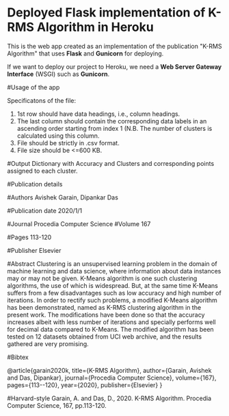 # Deployed Flask implementation of K-RMS Algorithm in Heroku

This is the web app created as an implementation of the publication "K-RMS Algorithm" that uses **Flask** and **Gunicorn** for deploying.


If we want to deploy our project to Heroku, we need a **Web Server Gateway Interface** (WSGI) such as **Gunicorn**.

#Usage of the app

Specificatons of the file:

1) 1st row should have data headings, i.e., column headings.
2) The last column should contain the corresponding data labels in an ascending order starting from index 1 (N.B. The number of clusters is calculated using this column.
3) File should be strictly in .csv format.
4) File size should be <=600 KB.

#Output
Dictionary with Accuracy and Clusters and corresponding points assigned to each cluster.

#Publication details

#Authors
Avishek Garain, Dipankar Das

#Publication date
2020/1/1

#Journal
Procedia Computer Science
#Volume
167

#Pages
113-120

#Publisher
Elsevier

#Abstract
Clustering is an unsupervised learning problem in the domain of machine learning and data science, where information about data instances may or may not be given. K-Means algorithm is one such clustering algorithms, the use of which is widespread. But, at the same time K-Means suffers from a few disadvantages such as low accuracy and high number of iterations. In order to rectify such problems, a modified K-Means algorithm has been demonstrated, named as K-RMS clustering algorithm in the present work. The modifications have been done so that the accuracy increases albeit with less number of iterations and specially performs well for decimal data compared to K-Means. The modified algorithm has been tested on 12 datasets obtained from UCI web archive, and the results gathered are very promising.

#Bibtex

@article{garain2020k,
  title={K-RMS Algorithm},
  author={Garain, Avishek and Das, Dipankar},
  journal={Procedia Computer Science},
  volume={167},
  pages={113--120},
  year={2020},
  publisher={Elsevier}
}

#Harvard-style
Garain, A. and Das, D., 2020. K-RMS Algorithm. Procedia Computer Science, 167, pp.113-120.
